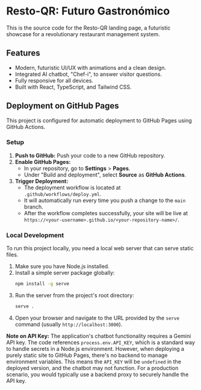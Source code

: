 # Resto-QR: Futuro Gastronómico

This is the source code for the Resto-QR landing page, a futuristic showcase for a revolutionary restaurant management system.

## Features

-   Modern, futuristic UI/UX with animations and a clean design.
-   Integrated AI chatbot, "Chef-i", to answer visitor questions.
-   Fully responsive for all devices.
-   Built with React, TypeScript, and Tailwind CSS.

## Deployment on GitHub Pages

This project is configured for automatic deployment to GitHub Pages using GitHub Actions.

### Setup

1.  **Push to GitHub:** Push your code to a new GitHub repository.
2.  **Enable GitHub Pages:**
    *   In your repository, go to **Settings** > **Pages**.
    *   Under "Build and deployment", select **Source** as **GitHub Actions**.
3.  **Trigger Deployment:**
    *   The deployment workflow is located at `.github/workflows/deploy.yml`.
    *   It will automatically run every time you push a change to the `main` branch.
    *   After the workflow completes successfully, your site will be live at `https://<your-username>.github.io/<your-repository-name>/`.

### Local Development

To run this project locally, you need a local web server that can serve static files.

1.  Make sure you have Node.js installed.
2.  Install a simple server package globally:
    ```bash
    npm install -g serve
    ```
3.  Run the server from the project's root directory:
    ```bash
    serve .
    ```
4.  Open your browser and navigate to the URL provided by the `serve` command (usually `http://localhost:3000`).

**Note on API Key:** The application's chatbot functionality requires a Gemini API key. The code references `process.env.API_KEY`, which is a standard way to handle secrets in a Node.js environment. However, when deploying a purely static site to GitHub Pages, there's no backend to manage environment variables. This means the `API_KEY` will be `undefined` in the deployed version, and the chatbot may not function. For a production scenario, you would typically use a backend proxy to securely handle the API key.
